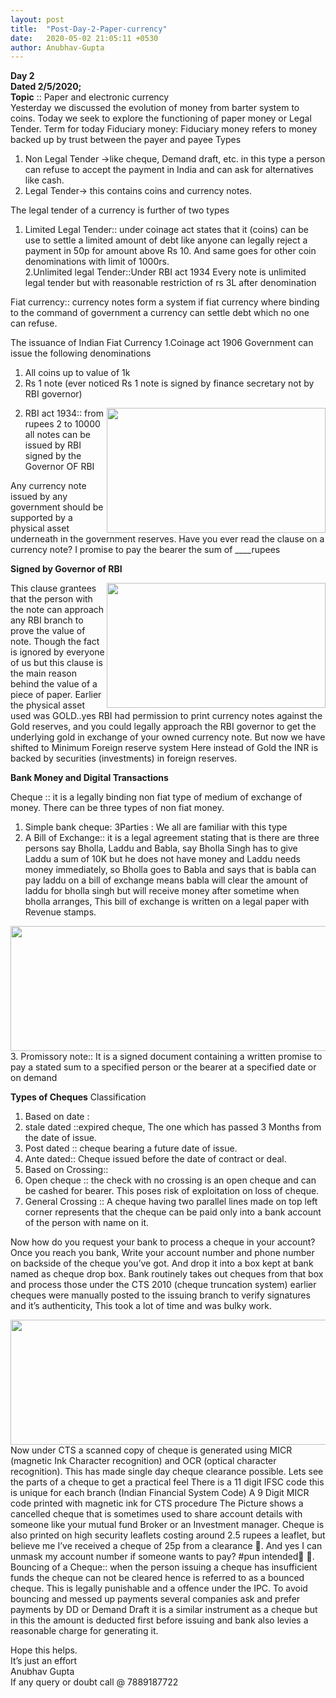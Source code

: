 ```yaml
---
layout: post
title:  "Post-Day-2-Paper-currency"
date:   2020-05-02 21:05:11 +0530
author: Anubhav-Gupta
---
```


<style>
    header{
      
     background-color: rgba(249, 241 ,241 , 0.7);
         font-weight: bolder;
         font-size: larger;
         font-family: fantasy;
        }
    
      body{
        background-image: url("https://i.postimg.cc/jj0N2js1/mona-eendra-v-C8wj-Kphak-unsplash.jpg");
      }
      </style>
**Day 2**<br/>
**Dated 2/5/2020;**<br/>
**Topic** :: Paper and electronic currency<br/>
Yesterday we discussed the evolution of money from barter system to coins. Today we seek to explore the functioning of paper money or Legal Tender.
Term for today
Fiduciary money: Fiduciary money refers to money backed up by trust between the payer and payee
Types<br/>
1. Non Legal Tender ->like cheque, Demand draft, etc. in this type a person can refuse to accept the payment in India and can ask for alternatives like cash.
2. Legal Tender-> this contains coins and currency notes.  <br/>

The legal tender of a currency is further of two types<br/>
1. Limited Legal Tender:: under coinage act states that it (coins) can be use to settle a limited amount of debt like anyone can legally reject a payment in 50p for amount above Rs 10. And same goes for other coin denominations with limit of 1000rs.<br/>
2.Unlimited legal Tender::Under RBI act 1934 Every note is unlimited legal tender but with reasonable restriction of rs 3L after denomination<br/>

Fiat currency:: currency notes form a system if fiat currency where binding to the command of government a currency can settle debt which no one can refuse.

The issuance of Indian Fiat Currency
1.Coinage act 1906 Government can issue the following denominations
1. All coins up to value of 1k<br/>
2. Rs 1 note (ever noticed Rs 1 note is signed by finance secretary not by RBI governor)<br/>

<img style="float:right;" src="https://i.postimg.cc/dthDTvt6/New-Bitmap-Image.png" width="350" height="200">




 2. RBI act 1934:: from rupees 2 to 10000 all notes can be issued by RBI     signed by the Governor OF RBI<br/>

Any currency note issued by any government should be supported by a physical asset underneath in the government reserves.
Have you ever read the clause on a currency note?
I promise to pay the bearer the sum of ____rupees



 **Signed by Governor of RBI**<br/>




<img style="float:right;" src="https://i.postimg.cc/ryJ598TL/Whats-App-Image-2020-05-02-at-15-38-49.jpg" width="350" height="200">                                                               
This clause grantees that the person with the note can approach any RBI branch to prove the value of note. Though the fact is ignored by everyone of us but this clause is the main reason behind the value of a piece of paper.
Earlier the physical asset used was GOLD..yes RBI had permission to print currency notes against the Gold reserves, and you could legally approach the RBI governor to get the underlying gold in exchange of your owned currency note.
But now we have shifted to Minimum Foreign reserve system
Here instead of Gold the INR is backed by securities (investments) in foreign reserves.

 **Bank Money and Digital Transactions**

Cheque ::  it is a legally binding non fiat type of medium of exchange of money. There can be three types of non fiat money.
1.	Simple bank cheque: 3Parties : We all are familiar with this type
2.	A Bill of Exchange:: it is a legal agreement stating that is there are three persons say Bholla, Laddu and Babla, say Bholla Singh has to give Laddu a sum of 10K but he does not have money and Laddu needs money immediately, so Bholla goes to Babla and says that is babla can pay laddu on a bill of exchange means babla will clear the amount of laddu for bholla singh but will receive money after sometime when bholla arranges, This bill of exchange is written on a legal paper with Revenue stamps.
<img style="float:right;" src="https://i.postimg.cc/26Nn0y3C/Format-Bills-of-Exchange.png" width="600" height="200">
3.	Promissory note:: It is a signed document containing a written promise to pay a stated sum to a specified person or the bearer at a specified date or on demand

**Types of Cheques**
Classification
1.	Based on date :
1.	 stale dated ::expired cheque, The one which has passed 3 Months from the date of issue.
2.	Post dated :: cheque bearing a future date of issue.
3.	Ante dated:: Cheque issued before the date of contract or deal.
2.	Based on Crossing::
1.	Open cheque :: the check with no crossing is an open cheque and can be cashed for bearer. This poses risk of exploitation on loss of cheque.
2.	General Crossing :: A cheque having two parallel lines made on top left corner represents that the cheque can be paid only into a bank account of the person with name on it.

Now how do you request your bank to process a cheque in your account?
Once you reach you bank, Write your account number and phone number on backside of the cheque you’ve got. And drop it into a box kept at bank named as cheque drop box.
Bank routinely takes out cheques from that box and process those under the CTS 2010 (cheque truncation system) earlier cheques were manually posted to the issuing branch to verify signatures and it’s authenticity, This took a lot of time and was bulky work.


<img style="float:right;" src="https://i.postimg.cc/rmGx3Ttx/Whats-App-Image-2020-05-02-at-16-43-43.jpg" width="600" height="200">

Now under CTS a scanned copy of cheque is generated using MICR (magnetic Ink Character recognition) and OCR (optical character recognition). This has made single day cheque clearance possible.
 Lets see the parts of a cheque to get a practical feel
There is a 11 digit  IFSC code  this is unique for each branch (Indian Financial System Code)
A 9 Digit MICR  code printed with magnetic ink for CTS procedure
The Picture shows a cancelled cheque that is sometimes used to share account details with someone like your mutual fund Broker or an Investment manager.
Cheque is also printed on high security leaflets costing around 2.5 rupees a leaflet, but believe me I’ve received a cheque of 25p from a clearance .
And yes I can unmask my account number if someone wants to pay?  #pun intended .
Bouncing of a Cheque:: when the person issuing a cheque has insufficient funds the cheque can not be cleared hence is referred to as a bounced cheque. This is legally punishable and a offence under the IPC.
To avoid bouncing and messed up payments several companies ask and prefer payments by DD or Demand Draft it is a similar instrument as a cheque but in this the amount is deducted first before issuing and bank also levies a reasonable charge for generating it.

Hope this helps.<br/>
It’s  just an effort<br/>
Anubhav Gupta<br/>
If any query or doubt call @ 7889187722<br/>